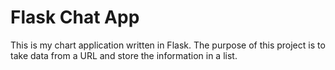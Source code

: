 # Flask Chat App

This is my chart application written in Flask. The purpose of this project is to take data from a URL and store the information in a list.